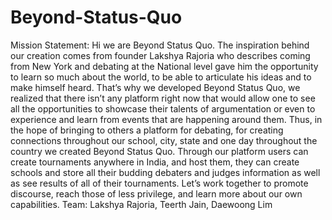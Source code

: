 # Beyond-Status-Quo

Mission Statement: Hi we are Beyond Status Quo. The inspiration behind our creation comes from founder Lakshya Rajoria who describes coming from New York and debating at the National level gave him the opportunity to learn so much about the world, to be able to articulate his ideas and to make himself heard. That’s why we developed Beyond Status Quo, we realized that there isn’t any platform right now that would allow one to see all the opportunities to showcase their talents of argumentation or even to experience and learn from events that are happening around them. Thus, in the hope of bringing to others a platform for debating, for creating connections throughout our school, city, state and one day throughout the country we created Beyond Status Quo. Through our platform users can create tournaments anywhere in India, and host them, they can create schools and store all their budding debaters and judges information as well as see results of all of their tournaments. Let’s work together to promote discourse, reach those of less privilege, and learn more about our own capabilities.
Team: Lakshya Rajoria, Teerth Jain, Daewoong Lim
